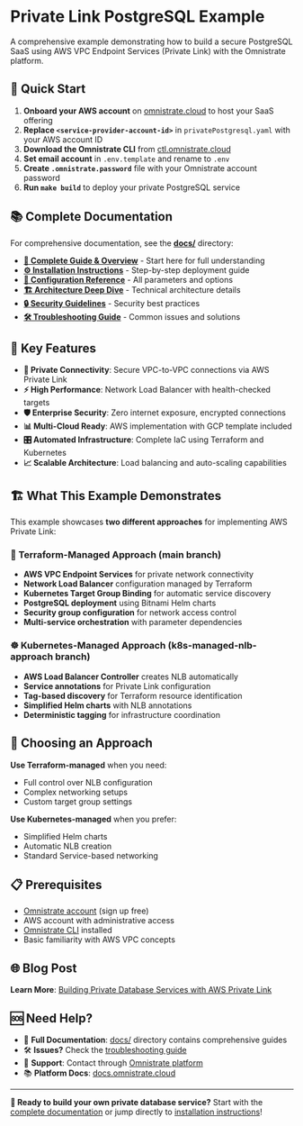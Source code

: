 # Private Link PostgreSQL Example

A comprehensive example demonstrating how to build a secure PostgreSQL SaaS using AWS VPC Endpoint Services (Private Link) with the Omnistrate platform.

## 🚀 Quick Start

1. **Onboard your AWS account** on [omnistrate.cloud](https://omnistrate.cloud) to host your SaaS offering
2. **Replace `<service-provider-account-id>`** in `privatePostgresql.yaml` with your AWS account ID
3. **Download the Omnistrate CLI** from [ctl.omnistrate.cloud](https://ctl.omnistrate.cloud/install/)
4. **Set email account** in `.env.template` and rename to `.env`
5. **Create `.omnistrate.password`** file with your Omnistrate account password
6. **Run `make build`** to deploy your private PostgreSQL service

## 📚 Complete Documentation

For comprehensive documentation, see the [**docs/**](docs/) directory:

- [**📖 Complete Guide & Overview**](docs/index.md) - Start here for full understanding
- [**⚙️ Installation Instructions**](docs/installation.md) - Step-by-step deployment guide
- [**🔧 Configuration Reference**](docs/configuration.md) - All parameters and options
- [**🏗️ Architecture Deep Dive**](docs/architecture.md) - Technical architecture details
- [**🔒 Security Guidelines**](docs/security.md) - Security best practices
- [**🛠️ Troubleshooting Guide**](docs/troubleshooting.md) - Common issues and solutions

## 🔗 Key Features

- **🔐 Private Connectivity**: Secure VPC-to-VPC connections via AWS Private Link
- **⚡ High Performance**: Network Load Balancer with health-checked targets
- **🛡️ Enterprise Security**: Zero internet exposure, encrypted connections
- **📊 Multi-Cloud Ready**: AWS implementation with GCP template included
- **🎛️ Automated Infrastructure**: Complete IaC using Terraform and Kubernetes
- **📈 Scalable Architecture**: Load balancing and auto-scaling capabilities

## 🏗️ What This Example Demonstrates

This example showcases **two different approaches** for implementing AWS Private Link:

### 🔧 Terraform-Managed Approach (main branch)

- **AWS VPC Endpoint Services** for private network connectivity
- **Network Load Balancer** configuration managed by Terraform
- **Kubernetes Target Group Binding** for automatic service discovery
- **PostgreSQL deployment** using Bitnami Helm charts
- **Security group configuration** for network access control
- **Multi-service orchestration** with parameter dependencies

### ☸️ Kubernetes-Managed Approach (k8s-managed-nlb-approach branch)

- **AWS Load Balancer Controller** creates NLB automatically
- **Service annotations** for Private Link configuration
- **Tag-based discovery** for Terraform resource identification
- **Simplified Helm charts** with NLB annotations
- **Deterministic tagging** for infrastructure coordination

## 🔀 Choosing an Approach

**Use Terraform-managed** when you need:

- Full control over NLB configuration
- Complex networking setups
- Custom target group settings

**Use Kubernetes-managed** when you prefer:

- Simplified Helm charts
- Automatic NLB creation
- Standard Service-based networking

## 📋 Prerequisites

- [Omnistrate account](https://omnistrate.cloud) (sign up free)
- AWS account with administrative access
- [Omnistrate CLI](https://ctl.omnistrate.cloud/install/) installed
- Basic familiarity with AWS VPC concepts

## 🌐 Blog Post

**Learn More**: [Building Private Database Services with AWS Private Link](https://blog.omnistrate.com/posts/115)

## 🆘 Need Help?

- 📖 **Full Documentation**: [docs/](docs/) directory contains comprehensive guides
- 🛠️ **Issues?** Check the [troubleshooting guide](docs/troubleshooting.md)
- 💬 **Support**: Contact through [Omnistrate platform](https://omnistrate.cloud)
- 📚 **Platform Docs**: [docs.omnistrate.cloud](https://docs.omnistrate.cloud)

---

**🎯 Ready to build your own private database service?** Start with the [complete documentation](docs/) or jump directly to [installation instructions](docs/installation.md)!